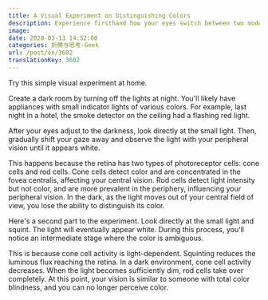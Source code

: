 ```yaml
---
title: A Visual Experiment on Distinguishing Colors
description: Experience firsthand how your eyes switch between two modes.
image: 
date: 2020-03-13 14:52:00
categories: 折腾与思考-Geek
url: /post/en/3602
translationKey: 3602
---
```


Try this simple visual experiment at home.

Create a dark room by turning off the lights at night. You'll likely have appliances with small indicator lights of various colors. For example, last night in a hotel, the smoke detector on the ceiling had a flashing red light.

After your eyes adjust to the darkness, look directly at the small light. Then, gradually shift your gaze away and observe the light with your peripheral vision until it appears white.

This happens because the retina has two types of photoreceptor cells: cone cells and rod cells. Cone cells detect color and are concentrated in the fovea centralis, affecting your central vision. Rod cells detect light intensity but not color, and are more prevalent in the periphery, influencing your peripheral vision. In the dark, as the light moves out of your central field of view, you lose the ability to distinguish its color.

Here's a second part to the experiment. Look directly at the small light and squint. The light will eventually appear white. During this process, you'll notice an intermediate stage where the color is ambiguous.

This is because cone cell activity is light-dependent. Squinting reduces the luminous flux reaching the retina. In a dark environment, cone cell activity decreases. When the light becomes sufficiently dim, rod cells take over completely. At this point, your vision is similar to someone with total color blindness, and you can no longer perceive color.
